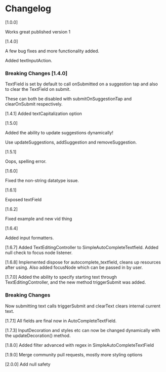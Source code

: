 # Changelog

[1.0.0]

Works great published version 1

[1.4.0]

A few bug fixes and more functionality added.

Added textInputAction.

### Breaking Changes [1.4.0]

TextField is set by default to call onSubmitted on a suggestion tap and also to clear the TextField on submit.

These can both be disabled with submitOnSuggestionTap and clearOnSubmit respectively.

[1.4.1]
Added textCapitalization option

[1.5.0]

Added the ability to update suggestions dynamically!

Use updateSuggestions, addSuggestion and removeSuggestion.

[1.5.1]

Oops, spelling error.

[1.6.0]

Fixed the non-string datatype issue.

[1.6.1]

Exposed textField

[1.6.2]

Fixed example and new vid thing

[1.6.4]

Added input formatters.

[1.6.7]
Added TextEditingController to SimpleAutoCompleteTextfield.
Added null check to focus node listener.

[1.6.8]
Implemented dispose for autocomplete_textfield, cleans up resources after using. Also added focusNode which can be passed in by user.

[1.7.0]
Added the ability to specify starting text through TextEditingController, and the new method triggerSubmit was added.

### Breaking Changes

Now submitting text calls triggerSubmit and clearText clears internal current text.

[1.7.1]
All fields are final now in AutoCompleteTextField.

[1.7.3]
InputDecoration and styles etc can now be changed dynamically with the updateDecoration() method.

[1.8.0]
Added filter advanced with regex in SimpleAutoCompleteTextField

[1.9.0]
Merge community pull requests, mostly more styling options

[2.0.0]
Add null safety
